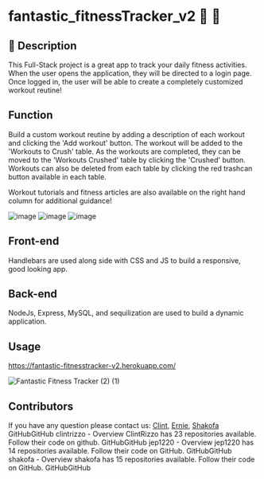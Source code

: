 # fantastic_fitnessTracker_v2 :muscle: :running:

## :scroll: Description
This Full-Stack project is a great app to track your daily fitness activities. When the user opens the application, they will be directed to a login page. Once logged in, the user will be able to create a completely customized workout reutine!

## Function 
Build a custom workout reutine by adding a description of each workout and clicking the 'Add workout' button. The workout will be added to the 'Workouts to Crush' table. As the workouts are completed, they can be moved to the 'Workouts Crushed' table by clicking the 'Crushed' button. Workouts can also be deleted from each table by clicking the red trashcan button available in each table. 

Workout tutorials and fitness articles are also available on the right hand column for additional guidance!

![image](https://user-images.githubusercontent.com/38770396/114128225-b8fa2780-98b0-11eb-9be1-4df1cfdd8770.png)
![image](https://user-images.githubusercontent.com/38770396/114128248-cdd6bb00-98b0-11eb-8f88-754fe6653304.png)
![image](https://user-images.githubusercontent.com/38770396/114128293-e34be500-98b0-11eb-8fd8-fc8ba73df7a4.png)


## Front-end
Handlebars are used along side with CSS and JS to build a responsive, good looking app.
## Back-end
NodeJs, Express, MySQL, and sequilization are used to build a dynamic application.
## Usage

https://fantastic-fitnesstracker-v2.herokuapp.com/

![Fantastic Fitness Tracker (2) (1)](https://user-images.githubusercontent.com/38770396/114134347-70e10200-98bc-11eb-9e11-810552645ba0.gif)

## Contributors
If you have any question please contact us: [Clint](https://github.com/clintrizzo), [Ernie](https://github.com/jep1220), [Shakofa](https://github.com/shakofa)
GitHubGitHub
clintrizzo - Overview
ClintRizzo has 23 repositories available. Follow their code on github.
GitHubGitHub
jep1220 - Overview
jep1220 has 14 repositories available. Follow their code on GitHub.
GitHubGitHub
shakofa - Overview
shakofa has 15 repositories available. Follow their code on GitHub.
GitHubGitHub


